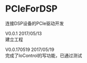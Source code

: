 # PCIeForDSP
连接DSP设备的PCIe驱动开发
<p>V0.0.1 2017/05/13
<br>建立工程</p>

<p>
V0.0.170519   2017/05/19
<br>完成了IoControl的写功能，已通过测试
</p>
